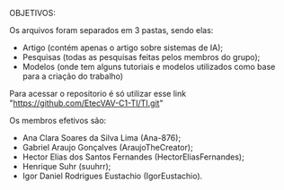 OBJETIVOS:

Os arquivos foram separados em 3 pastas, sendo elas:

- Artigo (contém apenas o artigo sobre sistemas de IA);
- Pesquisas (todas as pesquisas feitas pelos membros do grupo);
- Modelos (onde tem alguns tutoriais e modelos utilizados como base para a criação do trabalho)

Para acessar o repositorio é só utilizar esse link "https://github.com/EtecVAV-C1-TI/TI.git"

 Os membros efetivos são:
 
- Ana Clara Soares da Silva Lima (Ana-876);
- Gabriel Araujo Gonçalves (AraujoTheCreator);
- Hector Elias dos Santos Fernandes (HectorEliasFernandes);
- Henrique Suhr (suuhrr);
- Igor Daniel Rodrigues Eustachio (IgorEustachio).

